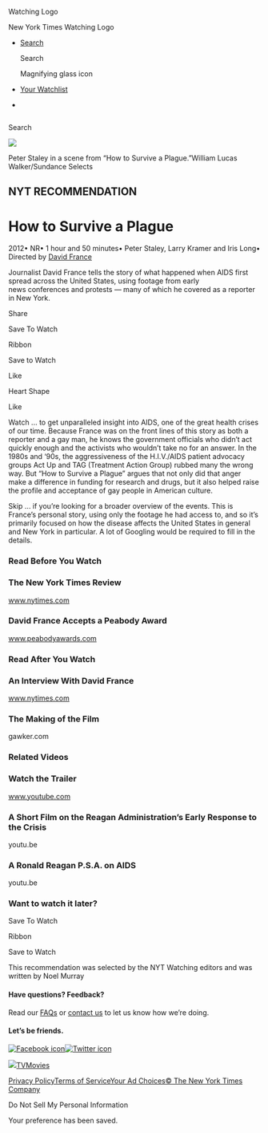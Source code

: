 <div id="react-root">

<div data-reactroot="" data-reactid="1" data-react-checksum="1517809888">

<div class="App__app" data-reactid="2">

[](/watching)

<div class="NavBar__watchingLogo" data-reactid="5">

Watching Logo

New York Times Watching Logo

</div>

  - [<span class="NavBar__visibleDesktop" data-reactid="24">Search</span>](/watching/search)
    
    <div class="NavBar__visibleMobile" data-reactid="25">
    
    <div class="NavSearchIcon__navSearchIcon" data-reactid="26">
    
    Search
    
    Magnifying glass icon
    
    </div>
    
    </div>

  - <span data-reactid="33">[Your Watchlist](/watching/watchlist)</span>
    
    <div class="NavBar__navBarSubHead" data-reactid="36">
    
    </div>

  - 

<div role="main" data-reactid="41">

<div class="NavSearch__navSearch" data-reactid="42">

<div class="NavSearchAutocomplete__autocompleteAndButton" data-reactid="44">

<div class="NavSearchAutocomplete__inputWrapper" style="display:inline-block;" data-reactid="45">

</div>

</div>

Search

</div>

<div data-reactid="48">

<div class="narrowContainer RecommendationLayout__recommendation container" data-reactid="51">

<div class="RecommendationLayout__page clearfix" data-reactid="53">

<div class="row" data-reactid="54">

<div class="section RecommendationLayout__sectionContent RecommendationLayout__imageSection" data-reactid="55">

<div class="RecommendationLayout__imageCol col-md-8 col-md-push-4 col-sm-12" data-reactid="56">

<div data-reactid="57">

<div data-reactid="58">

<div class="CreditedMedia__watchedBadgeCreditedMediaContainer" data-reactid="59">

![](https://static01.nyt.com/images/2016/06/09/arts/television/how-to-survive-a-plague-watching-recommendation/how-to-survive-a-plague-watching-recommendation-videoSixteenByNineJumbo1600.jpg)

</div>

<div class="CreditedMedia__creditAndCaption" data-reactid="63">

<span class="CreditedMedia__caption" data-reactid="64">Peter Staley in a
scene from “How to Survive a
Plague.”</span><span class="CreditedMedia__credit" data-reactid="65">William
Lucas Walker/Sundance Selects</span>

</div>

</div>

</div>

</div>

<div class="col-md-4 col-md-pull-8 col-sm-12" data-reactid="66">

<div class="Info__info" data-reactid="67">

## NYT RECOMMENDATION

# How to Survive a Plague

<div class="Info__subtitle" data-reactid="70">

<span class="Info__years" data-reactid="71">2012</span><span class="Info__subtitleBullet" data-reactid="72">•
</span><span data-reactid="73">NR</span><span class="Info__subtitleBullet" data-reactid="74">•
</span><span data-reactid="75">1 hour and 50
minutes</span><span class="Info__subtitleBullet" data-reactid="76">•
</span><span data-reactid="77">Peter Staley, Larry Kramer and Iris
Long</span><span class="Info__subtitleBullet" data-reactid="83">•
</span><span data-reactid="84">Directed by [David
France](/watching/search?q=David%20France&director=david-france)</span>

</div>

Journalist David France tells the story of what happened when AIDS first
spread across the United States, using footage from early
news conferences and protests — many of which he covered as a reporter
in New York.

<div class="Info__actions" data-reactid="88">

<div class="NYTSocialShare__overlayTriggerContainer" data-reactid="89">

Share

<div class="NYTSocialShare__overlay" style="display:none;" data-reactid="91">

</div>

</div>

<div class="_sharedIconStyles__SVGiconContainer" data-reactid="93">

Save To Watch

Ribbon

</div>

<span class="SaveToWatchlistButton__buttonText" data-reactid="100">Save
to Watch</span>

<div class="_sharedIconStyles__SVGiconContainer" data-reactid="102">

Like

Heart Shape

</div>

<span class="LikeButton__buttonText" data-reactid="109">Like</span>

</div>

</div>

</div>

</div>

</div>

<div class="row" data-reactid="110">

<div class="section RecommendationLayout__sectionContent" data-reactid="111">

<div class="col-md-8 col-sm-12" data-reactid="112">

<div class="WatchIfs__watchIfs" data-reactid="113">

<div class="WatchIfs__watchIf" data-reactid="114">

<span class="WatchIfs__label" data-reactid="115">Watch ...
</span><span data-reactid="116">to get unparalleled insight into AIDS,
one of the great health crises of our time. Because France was on the
front lines of this story as both a reporter and a gay man, he knows the
government officials who didn’t act quickly enough and the activists who
wouldn’t take no for an answer. In the 1980s and ‘90s, the
aggressiveness of the H.I.V./AIDS patient advocacy groups Act Up and TAG
(Treatment Action Group) rubbed many the wrong way. But “How to Survive
a Plague” argues that not only did that anger make a difference in
funding for research and drugs, but it also helped raise the profile and
acceptance of gay people in American culture.</span>

</div>

<div class="WatchIfs__watchIf" data-reactid="117">

<span class="WatchIfs__label" data-reactid="118">Skip ...
</span><span data-reactid="119">if you’re looking for a broader overview
of the events. This is France’s personal story, using only the footage
he had access to, and so it’s primarily focused on how the disease
affects the United States in general and New York in particular. A lot
of Googling would be required to fill in the details.</span>

</div>

</div>

<div class="visible-small-screens" data-reactid="120">

</div>

</div>

<div class="RecommendationLayout__colRight col-md-4 col-sm-12" data-reactid="122">

<div class="visible-large-screens" data-reactid="123">

</div>

<div class="visible-large-screens" data-reactid="124">

</div>

</div>

</div>

</div>

<div class="row" data-reactid="127">

<div class="section RecommendationLayout__sectionContent" data-reactid="128">

</div>

</div>

<div data-reactid="130">

<div class="row" data-reactid="131">

<div class="RecommendationLayout__sectionContent col-md-8 col-sm-12" data-reactid="132">

<div data-reactid="133">

<div data-reactid="135">

<div class="RelatedLinks__section" data-reactid="136">

### Read Before You Watch

<div data-reactid="138">

<div class="RelatedLinks__relatedLink" data-reactid="139">

[](http://www.nytimes.com/2012/09/21/movies/how-to-survive-a-plague-aids-documentary-by-david-france.html)

### The New York Times Review

<div class="RelatedLinks__relatedLinkSubtitle" data-reactid="142">

www.nytimes.com

</div>

</div>

<div class="RelatedLinks__relatedLink" data-reactid="143">

[](http://www.peabodyawards.com/award-profile/independent-lens-how-to-survive-a-plague-pbs)

### David France Accepts a Peabody Award

<div class="RelatedLinks__relatedLinkSubtitle" data-reactid="146">

www.peabodyawards.com

</div>

</div>

</div>

</div>

<div class="RelatedLinks__section" data-reactid="147">

### Read After You Watch

<div data-reactid="149">

<div class="RelatedLinks__relatedLink" data-reactid="150">

[](http://www.nytimes.com/2012/12/13/fashion/how-to-survive-a-plague-provides-a-silver-lining-on-aids.html)

### An Interview With David France

<div class="RelatedLinks__relatedLinkSubtitle" data-reactid="153">

www.nytimes.com

</div>

</div>

<div class="RelatedLinks__relatedLink" data-reactid="154">

[](http://gawker.com/5945317/how-to-survive-a-plague-how-to-make-an-uplifting-documentary-about-aids)

### The Making of the Film

<div class="RelatedLinks__relatedLinkSubtitle" data-reactid="157">

gawker.com

</div>

</div>

</div>

</div>

<div class="RelatedLinks__section" data-reactid="158">

### Related Videos

<div data-reactid="160">

<div class="RelatedLinks__relatedLink" data-reactid="161">

[](https://www.youtube.com/watch?v=haEPLCA_H2Y)

### Watch the Trailer

<div class="RelatedLinks__relatedLinkSubtitle" data-reactid="164">

www.youtube.com

</div>

</div>

<div class="RelatedLinks__relatedLink" data-reactid="165">

[](https://youtu.be/yAzDn7tE1lU)

### A Short Film on the Reagan Administration’s Early Response to the Crisis

<div class="RelatedLinks__relatedLinkSubtitle" data-reactid="168">

youtu.be

</div>

</div>

<div class="RelatedLinks__relatedLink" data-reactid="169">

[](https://youtu.be/nI038QEP2MU)

### A Ronald Reagan P.S.A. on AIDS

<div class="RelatedLinks__relatedLinkSubtitle" data-reactid="172">

youtu.be

</div>

</div>

</div>

</div>

</div>

</div>

</div>

</div>

<div class="row" data-reactid="173">

<div class="RecommendationLayout__sectionContent col-md-8 col-sm-12" data-reactid="174">

<div class="Recommendation__secondButton" data-reactid="175">

### Want to watch it later?

<div class="_sharedIconStyles__SVGiconContainer" data-reactid="178">

Save To Watch

Ribbon

</div>

<span class="SaveToWatchlistButton__buttonText" data-reactid="185">Save
to Watch</span>

</div>

</div>

</div>

<div class="row" data-reactid="186">

<div class="RecommendationLayout__sectionContent RecommendationLayout__noBorder col-md-8 col-sm-12" data-reactid="187">

<div class="Recommendation__footerText" data-reactid="188">

<div data-reactid="189">

This recommendation was selected by the NYT Watching editors and was
written by Noel Murray

</div>

</div>

</div>

</div>

</div>

<div class="row" data-reactid="190">

<div class="col-md-12 col-sm-12" data-reactid="191">

</div>

</div>

</div>

</div>

</div>

</div>

<div class="container" data-reactid="194">

<div class="row" data-reactid="195">

<div class="col-sm-6" data-reactid="196">

<div class="section Footer__footerBlock" data-reactid="197">

#### Have questions? Feedback?

<div class="Footer__promptSubtitle" data-reactid="199">

Read our [FAQs](//www.nytimes.com/2017/01/10/watching/faq.html "faq") or
[contact us](mailto:watchingcare@nytimes.com) to let us know how we’re
doing.

</div>

</div>

</div>

<div class="col-sm-6" data-reactid="206">

<div class="section Footer__footerBlock" data-reactid="207">

#### Let’s be friends.

<div class="Footer__social" data-reactid="209">

[![Facebook
icon](/watching/assets/web/img/footer_facebook_icon.48f8f0ac.svg)](https://www.facebook.com/nytwatching/ "facebook")[![Twitter
icon](/watching/assets/web/img/footer_twitter_icon.f138d306.svg)](https://twitter.com/watching "twitter")

</div>

</div>

</div>

</div>

</div>

<div class="container-fluid" data-reactid="214">

<div class="Footer__footerLinks" data-reactid="215">

<div class="row" data-reactid="216">

<div class="col-lg-6 col-md-12 col-sm-12" data-reactid="217">

<div class="Footer__bottomLinksLeft" data-reactid="218">

<span data-reactid="219">[![](/watching/assets/web/img/the-new-york-times.c0889830.svg)](//www.nytimes.com)</span><span data-reactid="222">[TV](//www.nytimes.com/section/arts/television)</span><span data-reactid="224">[Movies](//www.nytimes.com/section/movies)</span>

</div>

</div>

<div class="col-lg-6 col-md-12 col-sm-12" data-reactid="226">

<div class="Footer__bottomLinksRight" data-reactid="227">

<span data-reactid="228">[Privacy
Policy](//www.nytimes.com/content/help/rights/privacy/policy/privacy-policy.html)</span><span data-reactid="230">[Terms
of
Service](//www.nytimes.com/content/help/rights/terms/terms-of-service.html)</span><span data-reactid="232">[Your
Ad
Choices](//www.nytimes.com/content/help/rights/privacy/policy/privacy-policy.html#pp)</span><span data-reactid="234">[©
The New York Times Company](http://www.nytco.com/)</span>

</div>

</div>

<div data-reactid="236">

<span class="Footer__ccpa" data-reactid="237"><span>Do Not Sell My
Personal Information</span></span>

</div>

<div class="Snackbar__snackbar Snackbar__fadeOut" data-reactid="239">

<div class="Snackbar__content" role="status" data-reactid="240">

Your preference has been saved.

</div>

</div>

</div>

</div>

</div>

</div>

</div>

</div>
